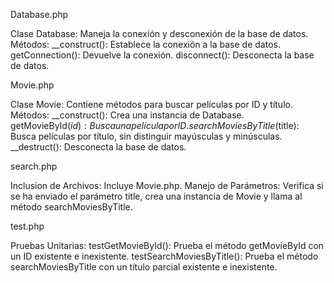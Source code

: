 Database.php

Clase Database: Maneja la conexión y desconexión de la base de datos.
Métodos:
__construct(): Establece la conexión a la base de datos.
getConnection(): Devuelve la conexión.
disconnect(): Desconecta la base de datos.



Movie.php

Clase Movie: Contiene métodos para buscar películas por ID y título.
Métodos:
__construct(): Crea una instancia de Database.
getMovieById($id): Busca una película por ID.
searchMoviesByTitle($title): Busca películas por título, sin distinguir mayúsculas y minúsculas.
__destruct(): Desconecta la base de datos.



search.php

Inclusion de Archivos: Incluye Movie.php.
Manejo de Parámetros: Verifica si se ha enviado el parámetro title, crea una instancia de Movie y llama al método searchMoviesByTitle.



test.php

Pruebas Unitarias:
testGetMovieById(): Prueba el método getMovieById con un ID existente e inexistente.
testSearchMoviesByTitle(): Prueba el método searchMoviesByTitle con un título parcial existente e inexistente.